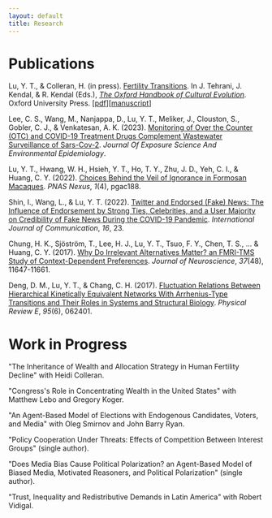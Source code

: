 ```yaml
---
layout: default
title: Research
---
```


<h1>Publications</h1>

Lu, Y. T., & Colleran, H. (in press). <a href="https://doi.org/10.1093/oxfordhb/9780198869252.013.57">Fertility Transitions</a>. In J. Tehrani, J. Kendal, & R. Kendal (Eds.), <a href="https://doi.org/10.1093/oxfordhb/9780198869252.001.0001">*The Oxford Handbook of Cultural Evolution*</a>. Oxford University Press. [<a href="https://yitalu.github.io/pdf/Lu_and_Colleran_2024_Fertility_Transitions.pdf">pdf</a>][<a href="https://yitalu.github.io/pdf/lu_colleran_fertility_transitions.pdf">manuscript</a>]

Lee, C. S., Wang, M., Nanjappa, D., Lu, Y. T., Meliker, J., Clouston, S., Gobler, C. J., & Venkatesan, A. K. (2023). <a href="https://doi.org/10.1038/s41370-023-00613-2">Monitoring of Over the Counter (OTC) and COVID-19 Treatment Drugs Complement Wastewater Surveillance of Sars-Cov-2</a>. *Journal Of Exposure Science And Environmental Epidemiology*.

Lu, Y. T., Hwang, W. H., Hsieh, Y. T., Ho, T. Y., Zhu, J. D., Yeh, C. I., & Huang, C. Y. (2022). <a href="https://doi.org/10.1093/pnasnexus/pgac188">Choices Behind the Veil of Ignorance in Formosan Macaques</a>. *PNAS Nexus*, *1*(4), pgac188.

Shin, I., Wang, L., & Lu, Y. T. (2022). <a href="https://ijoc.org/index.php/ijoc/article/view/18187">Twitter and Endorsed (Fake) News: The Influence of Endorsement by Strong Ties, Celebrities, and a User Majority on Credibility of Fake News During the COVID-19 Pandemic</a>. *International Journal of Communication*, *16*, 23.

Chung, H. K., Sjöström, T., Lee, H. J., Lu, Y. T., Tsuo, F. Y., Chen, T. S., ... & Huang, C. Y. (2017). <a href="http://www.jneurosci.org/content/37/48/11647">Why Do Irrelevant Alternatives Matter? an FMRI-TMS Study of Context-Dependent Preferences</a>. *Journal of Neuroscience*, *37*(48), 11647-11661.

Deng, D. M., Lu, Y. T., & Chang, C. H. (2017). <a href="https://journals.aps.org/pre/abstract/10.1103/PhysRevE.95.062401">Fluctuation Relations Between Hierarchical Kinetically Equivalent Networks With Arrhenius-Type Transitions and Their Roles in Systems and Structural Biology</a>. *Physical Review E*, *95*(6), 062401.


<h1>Work in Progress</h1>

"The Inheritance of Wealth and Allocation Strategy in Human Fertility Decline" with Heidi Colleran.

"Congress's Role in Concentrating Wealth in the United States" with Matthew Lebo and Gregory Koger.

"An Agent-Based Model of Elections with Endogenous Candidates, Voters, and Media" with Oleg Smirnov and John Barry Ryan.

"Policy Cooperation Under Threats: Effects of Competition Between Interest Groups" (single author).

"Does Media Bias Cause Political Polarization? an Agent-Based Model of Biased Media, Motivated Reasoners, and Political Polarization" (single author).

"Trust, Inequality and Redistributive Demands in Latin America" with Robert Vidigal.